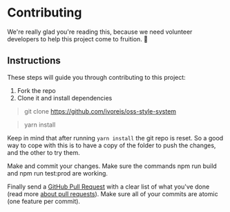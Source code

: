 # Contributing

We're really glad you're reading this, because we need volunteer developers to help this project come to fruition. 👏

## Instructions

These steps will guide you through contributing to this project:

1. Fork the repo
1. Clone it and install dependencies

> git clone https://github.com/ivoreis/oss-style-system

> yarn install

Keep in mind that after running `yarn install` the git repo is reset. So a good way to cope with this is to have a copy of the folder to push the changes, and the other to try them.

Make and commit your changes. Make sure the commands npm run build and npm run test:prod are working.

Finally send a [GitHub Pull Request](https://github.com/ivoreis/oss-style-system/compare?expand=1) with a clear list of what you've done (read more [about pull requests](https://help.github.com/articles/about-pull-requests/)). Make sure all of your commits are atomic (one feature per commit).

